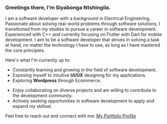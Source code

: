 ### Greetings there, I'm Siyabonga Ntshingila.

I am a software developer with a background in Electrical Engineering. Passionate about solving real-world problems through software solutions, I transitioned from my studies to pursue a career in software development. Experienced with C++ and currently focusing on Flutter with Dart for mobile development. I aim to be a software developer that strives in solving a task at hand, no matter the technology I have to use, as long as I have mastered the core principles. 

Here's what I'm currently up to:
- Constantly learning and growing in the field of software development.
- Exposing myself to intuitive **UI/UX** designing for my applications.
- Exploring **Wordpress** through Ecommerce. 
 <!--- - Working as a **Digital Developer Intern** @[Siyakha Consulting](https://siyakha.co.za/)  --->
- Enjoy collaborating on diverse projects and am willing to contribute to the development community.
- Actively seeking opportunities in software development to apply and expand my skillset.

Feel free to reach out and connect with me: [My Portfolio Profile](https://siyabonga-ntshingila.vercel.app/)

